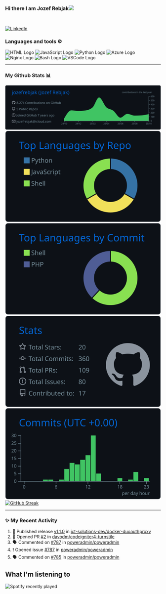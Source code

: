 ### Hi there I am Jozef Rebjak<img src="https://raw.githubusercontent.com/MartinHeinz/MartinHeinz/master/wave.gif" width="30px">
<br/>

<a href="https://www.linkedin.com/in/jozefrebjak"><img src="https://img.shields.io/badge/linkedin-%230077B5.svg?&style=for-the-badge&logo=linkedin&logoColor=white" alt="LinkedIn" /></a>&nbsp;

### Languages and tools ⚙️
<!-- For more icons please follow  https://github.com/MikeCodesDotNET/ColoredBadges -->
<p>
<img src="https://www.svgrepo.com/show/303205/html-5-logo.svg" alt="HTML Logo" width="50" height="50"/> 
<img src="https://cdn.worldvectorlogo.com/logos/logo-javascript.svg" alt="JavaScript Logo" width="50" height="50"/>
<img src="https://cdn.worldvectorlogo.com/logos/python-5.svg" alt="Python Logo" width="50" height="50"/> 
<img src="https://cdn.worldvectorlogo.com/logos/azure-1.svg" alt="Azure Logo" width="50" height="50"/>
<img src="https://user-images.githubusercontent.com/25181517/183345125-9a7cd2e6-6ad6-436f-8490-44c903bef84c.png" alt="Nginx Logo" width="50" height="50"/> 
<img src="https://cdn.worldvectorlogo.com/logos/bash-1.svg" alt="Bash Logo" width="50" height="50"/> <img src="https://cdn.worldvectorlogo.com/logos/visual-studio-code-1.svg" alt="VSCode Logo" width="50" height="50"/>
</p>

---

### My Github Stats 📊

[![](https://raw.githubusercontent.com/jozefrebjak/jozefrebjak/main/profile-summary-card-output/github_dark/0-profile-details.svg)](https://github.com/vn7n24fzkq/github-profile-summary-cards)
[![](https://raw.githubusercontent.com/jozefrebjak/jozefrebjak/main/profile-summary-card-output/github_dark/1-repos-per-language.svg)](https://github.com/vn7n24fzkq/github-profile-summary-cards) [![](https://raw.githubusercontent.com/jozefrebjak/jozefrebjak/main/profile-summary-card-output/github_dark/2-most-commit-language.svg)](https://github.com/vn7n24fzkq/github-profile-summary-cards)
[![](https://raw.githubusercontent.com/jozefrebjak/jozefrebjak/main/profile-summary-card-output/github_dark/3-stats.svg)](https://github.com/vn7n24fzkq/github-profile-summary-cards) [![](https://raw.githubusercontent.com/jozefrebjak/jozefrebjak/main/profile-summary-card-output/github_dark/4-productive-time.svg)](https://github.com/vn7n24fzkq/github-profile-summary-cards)
[![GitHub Streak](https://streak-stats.demolab.com/?user=jozefrebjak&theme=ads-juicy-fresh)](https://git.io/streak-stats)

---

### ✨ My Recent Activity
<!--START_SECTION:activity-->
1. 🚀 Published release [v1.1.0](https://github.com/ict-solutions-dev/docker-duoauthproxy/releases/tag/v1.1.0) in [ict-solutions-dev/docker-duoauthproxy](https://github.com/ict-solutions-dev/docker-duoauthproxy)
2. 💪 Opened PR [#2](undefined) in [davodm/codeigniter4-turnstile](https://github.com/davodm/codeigniter4-turnstile)
3. 🗣 Commented on [#787](https://github.com/poweradmin/poweradmin/issues/787#issuecomment-3332386622) in [poweradmin/poweradmin](https://github.com/poweradmin/poweradmin)
4. ❗ Opened issue [#787](https://github.com/poweradmin/poweradmin/issues/787) in [poweradmin/poweradmin](https://github.com/poweradmin/poweradmin)
5. 🗣 Commented on [#785](https://github.com/poweradmin/poweradmin/pull/785#issuecomment-3317367442) in [poweradmin/poweradmin](https://github.com/poweradmin/poweradmin)
<!--END_SECTION:activity-->
  
## What I'm listening to

![Spotify recently played](https://spotify-recently-played-readme.vercel.app/api?user=38oryf5o1vvrxtmzennsz61q9&unique={true|1|on|yes})
